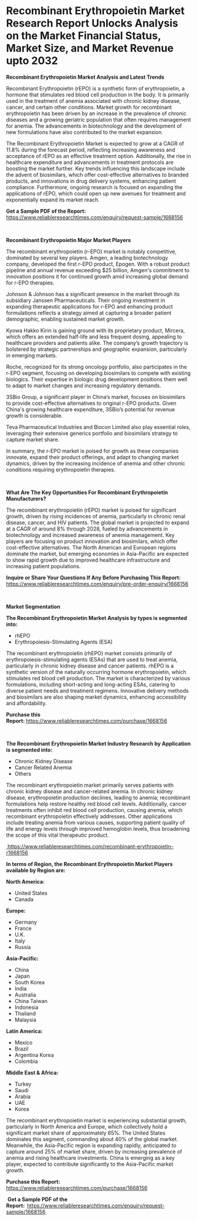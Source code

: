 <p><h1>Recombinant Erythropoietin Market Research Report Unlocks Analysis on the Market Financial Status, Market Size, and Market Revenue upto 2032</h1></p><p><strong>Recombinant Erythropoietin Market Analysis and Latest Trends</strong></p>
<p><p>Recombinant Erythropoietin (rEPO) is a synthetic form of erythropoietin, a hormone that stimulates red blood cell production in the body. It is primarily used in the treatment of anemia associated with chronic kidney disease, cancer, and certain other conditions. Market growth for recombinant erythropoietin has been driven by an increase in the prevalence of chronic diseases and a growing geriatric population that often requires management for anemia. The advancements in biotechnology and the development of new formulations have also contributed to the market expansion.</p><p>The Recombinant Erythropoietin Market is expected to grow at a CAGR of 11.8% during the forecast period, reflecting increasing awareness and acceptance of rEPO as an effective treatment option. Additionally, the rise in healthcare expenditure and advancements in treatment protocols are boosting the market further. Key trends influencing this landscape include the advent of biosimilars, which offer cost-effective alternatives to branded products, and innovations in drug delivery systems, enhancing patient compliance. Furthermore, ongoing research is focused on expanding the applications of rEPO, which could open up new avenues for treatment and exponentially expand its market reach.</p></p>
<p><strong>Get a Sample PDF of the Report:&nbsp;</strong> <a href="https://www.reliableresearchtimes.com/enquiry/request-sample/1668156?utm_campaign=3647&utm_medium=2&utm_source=Github&utm_content=ia&utm_term=17042025&utm_id=recombinant-erythropoietin">https://www.reliableresearchtimes.com/enquiry/request-sample/1668156</a></p>
<p>&nbsp;</p>
<p><strong>Recombinant Erythropoietin Major Market Players</strong></p>
<p><p>The recombinant erythropoietin (r-EPO) market is notably competitive, dominated by several key players. Amgen, a leading biotechnology company, developed the first r-EPO product, Epogen. With a robust product pipeline and annual revenue exceeding $25 billion, Amgen's commitment to innovation positions it for continued growth amid increasing global demand for r-EPO therapies.</p><p>Johnson & Johnson has a significant presence in the market through its subsidiary Janssen Pharmaceuticals. Their ongoing investment in expanding therapeutic applications for r-EPO and enhancing product formulations reflects a strategy aimed at capturing a broader patient demographic, enabling sustained market growth.</p><p>Kyowa Hakko Kirin is gaining ground with its proprietary product, Mircera, which offers an extended half-life and less frequent dosing, appealing to healthcare providers and patients alike. The company’s growth trajectory is bolstered by strategic partnerships and geographic expansion, particularly in emerging markets.</p><p>Roche, recognized for its strong oncology portfolio, also participates in the r-EPO segment, focusing on developing biosimilars to compete with existing biologics. Their expertise in biologic drug development positions them well to adapt to market changes and increasing regulatory demands.</p><p>3SBio Group, a significant player in China’s market, focuses on biosimilars to provide cost-effective alternatives to original r-EPO products. Given China's growing healthcare expenditure, 3SBio’s potential for revenue growth is considerable.</p><p>Teva Pharmaceutical Industries and Biocon Limited also play essential roles, leveraging their extensive generics portfolio and biosimilars strategy to capture market share. </p><p>In summary, the r-EPO market is poised for growth as these companies innovate, expand their product offerings, and adapt to changing market dynamics, driven by the increasing incidence of anemia and other chronic conditions requiring erythropoietin therapies.</p></p>
<p>&nbsp;</p>
<p><strong>What Are The Key Opportunities For Recombinant Erythropoietin Manufacturers?</strong></p>
<p><p>The recombinant erythropoietin (rEPO) market is poised for significant growth, driven by rising incidences of anemia, particularly in chronic renal disease, cancer, and HIV patients. The global market is projected to expand at a CAGR of around 8% through 2028, fueled by advancements in biotechnology and increased awareness of anemia management. Key players are focusing on product innovation and biosimilars, which offer cost-effective alternatives. The North American and European regions dominate the market, but emerging economies in Asia-Pacific are expected to show rapid growth due to improved healthcare infrastructure and increasing patient populations.</p></p>
<p><strong>Inquire or Share Your Questions If Any Before Purchasing This Report:</strong> <a href="https://www.reliableresearchtimes.com/enquiry/pre-order-enquiry/1668156?utm_campaign=3647&utm_medium=2&utm_source=Github&utm_content=ia&utm_term=17042025&utm_id=recombinant-erythropoietin">https://www.reliableresearchtimes.com/enquiry/pre-order-enquiry/1668156</a></p>
<p>&nbsp;</p>
<p><strong>Market Segmentation</strong></p>
<p><strong>The Recombinant Erythropoietin Market Analysis by types is segmented into:</strong></p>
<p><ul><li>rhEPO</li><li>Erythropoiesis-Stimulating Agents (ESA)</li></ul></p>
<p><p>The recombinant erythropoietin (rhEPO) market consists primarily of erythropoiesis-stimulating agents (ESAs) that are used to treat anemia, particularly in chronic kidney disease and cancer patients. rhEPO is a synthetic version of the naturally occurring hormone erythropoietin, which stimulates red blood cell production. The market is characterized by various formulations, including short-acting and long-acting ESAs, catering to diverse patient needs and treatment regimens. Innovative delivery methods and biosimilars are also shaping market dynamics, enhancing accessibility and affordability.</p></p>
<p><strong>Purchase this Report:&nbsp;</strong><a href="https://www.reliableresearchtimes.com/purchase/1668156?utm_campaign=3647&utm_medium=2&utm_source=Github&utm_content=ia&utm_term=17042025&utm_id=recombinant-erythropoietin">https://www.reliableresearchtimes.com/purchase/1668156</a></p>
<p>&nbsp;</p>
<p><strong>The Recombinant Erythropoietin Market Industry Research by Application is segmented into:</strong></p>
<p><ul><li>Chronic Kidney Disease</li><li>Cancer Related Anemia</li><li>Others</li></ul></p>
<p><p>The recombinant erythropoietin market primarily serves patients with chronic kidney disease and cancer-related anemia. In chronic kidney disease, erythropoietin production declines, leading to anemia; recombinant formulations help restore healthy red blood cell levels. Additionally, cancer treatments often inhibit red blood cell production, causing anemia, which recombinant erythropoietin effectively addresses. Other applications include treating anemia from various causes, supporting patient quality of life and energy levels through improved hemoglobin levels, thus broadening the scope of this vital therapeutic product.</p></p>
<p><a href="https://www.reliableresearchtimes.com/recombinant-erythropoietin-r1668156?utm_campaign=3647&utm_medium=2&utm_source=Github&utm_content=ia&utm_term=17042025&utm_id=recombinant-erythropoietin">&nbsp;https://www.reliableresearchtimes.com/recombinant-erythropoietin-r1668156</a></p>
<p><strong>In terms of Region, the Recombinant Erythropoietin Market Players available by Region are:</strong></p>
<p>
    <p> <strong> North America: </strong>
        <ul>
            <li>United States</li>
            <li>Canada</li>
        </ul>
        </p> 
    <p> <strong> Europe: </strong>
        <ul>
            <li>Germany</li>
            <li>France</li>
            <li>U.K.</li>
            <li>Italy</li>
            <li>Russia</li>
        </ul>
        </p> 
    <p> <strong> Asia-Pacific: </strong>
        <ul>
            <li>China</li>
            <li>Japan</li>
            <li>South Korea</li>
            <li>India</li>
            <li>Australia</li>
            <li>China Taiwan</li>
            <li>Indonesia</li>
            <li>Thailand</li>
            <li>Malaysia</li>
        </ul>
        </p> 
    <p> <strong> Latin America: </strong>
        <ul>
            <li>Mexico</li>
            <li>Brazil</li>
            <li>Argentina Korea</li>
            <li>Colombia</li>
        </ul>
        </p> 
    <p> <strong> Middle East & Africa: </strong>
        <ul>
            <li>Turkey</li>
            <li>Saudi</li>
            <li>Arabia</li>
            <li>UAE</li>
            <li>Korea</li>
        </ul>
    </p>
    </p>
<p><p>The recombinant erythropoietin market is experiencing substantial growth, particularly in North America and Europe, which collectively hold a significant market share of approximately 65%. The United States dominates this segment, commanding about 40% of the global market. Meanwhile, the Asia-Pacific region is expanding rapidly, anticipated to capture around 25% of market share, driven by increasing prevalence of anemia and rising healthcare investments. China is emerging as a key player, expected to contribute significantly to the Asia-Pacific market growth.</p></p>
<p><strong>Purchase this Report: </strong><a href="https://www.reliableresearchtimes.com/purchase/1668156?utm_campaign=3647&utm_medium=2&utm_source=Github&utm_content=ia&utm_term=17042025&utm_id=recombinant-erythropoietin">https://www.reliableresearchtimes.com/purchase/1668156</a></p>
<p>&nbsp;<strong>Get a Sample PDF of the Report:&nbsp;&nbsp;</strong><a href="https://www.reliableresearchtimes.com/enquiry/request-sample/1668156?utm_campaign=3647&utm_medium=2&utm_source=Github&utm_content=ia&utm_term=17042025&utm_id=recombinant-erythropoietin">https://www.reliableresearchtimes.com/enquiry/request-sample/1668156</a></p>
<p><strong></strong></p>
<p><p></p><p></p><p></p></p>